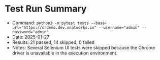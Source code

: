 # Test Run Summary

- Command: `python3 -m pytest tests --base-url="https://crdemo.dev.xnatworks.io" --username="admin" --password="admin"`
- Date: 2025-01-27
- Results: 21 passed, 14 skipped, 0 failed
- Notes: Several Selenium UI tests were skipped because the Chrome driver is unavailable in the execution environment.
